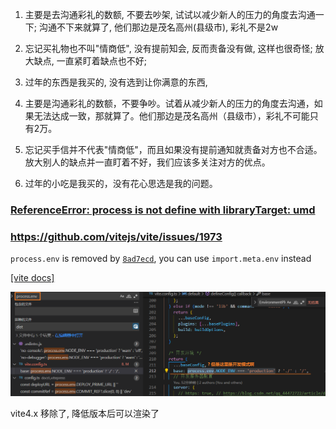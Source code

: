 1. 主要是去沟通彩礼的数额, 不要去吵架, 试试以减少新人的压力的角度去沟通一下; 沟通不下来就算了, 他们那边是茂名高州(县级市), 彩礼不是2w
2. 忘记买礼物也不叫"情商低", 没有提前知会, 反而责备没有做, 这样也很奇怪; 放大缺点, 一直紧盯着缺点也不好; 
3. 过年的东西是我买的, 没有选到让你满意的东西, 



1. 主要是沟通彩礼的数额，不要争吵。试着从减少新人的压力的角度去沟通，如果无法达成一致，那就算了。他们那边是茂名高州（县级市），彩礼不可能只有2万。
2. 忘记买手信并不代表"情商低"，而且如果没有提前通知就责备对方也不合适。放大别人的缺点并一直盯着不好，我们应该多关注对方的优点。
3. 过年的小吃是我买的，没有花心思选是我的问题。



### [ReferenceError: process is not define with libraryTarget: umd](https://stackoverflow.com/questions/46473358/referenceerror-process-is-not-define-with-librarytarget-umd)

### https://github.com/vitejs/vite/issues/1973

`process.env` is removed by [`8ad7ecd`](https://github.com/vitejs/vite/commit/8ad7ecd1029bdc0b47e55877db10ac630829c7e5), you can use `import.meta.env` instead

[[vite docs]](https://cn.vitejs.dev/guide/env-and-mode.html)

![image-20230313114600400](imgs/image-20230313114600400.png)

vite4.x 移除了, 降低版本后可以渲染了